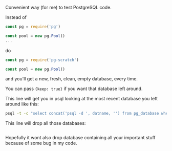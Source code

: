 Convenient way (for me) to test PostgreSQL code.

Instead of

```js
const pg = require('pg')

const pool = new pg.Pool()
...
```

do
```js
const pg = require('pg-scratch')

const pool = new pg.Pool()
```

and you'll get a new, fresh, clean, empty database, every time.

You can pass `{keep: true}` if you want that database left around.

This line will get you in psql looking at the most recent database you left around like this:

```sh
psql -t -c "select concat('psql -d ', datname, '') from pg_database where datname ~ 'scratch_db_.*' order by datname desc limit 1;"
```

This line will drop all those databases:

```psql -t -c "select concat('drop database ', datname, ';') from pg_database where datname ~ 'scratch_db_\d+_\d+';" | psql
```

Hopefully it wont also drop database containing all your important stuff because of some bug in my code.
